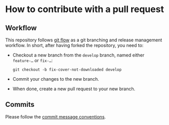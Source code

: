 # How to contribute with a pull request

## Workflow

This repository follows [git flow](https://nvie.com/posts/a-successful-git-branching-model) as a git branching and release management workflow. In short, after having forked the repository, you need to:

* Checkout a new branch from the `develop` branch, named either `feature-…` or `fix-…`:

      git checkout -b fix-cover-not-downloaded develop

* Commit your changes to the new branch.
* When done, create a new pull request to your new branch.

## Commits

Please follow the [commit message conventions](/Docs/commits-conventions.md).
